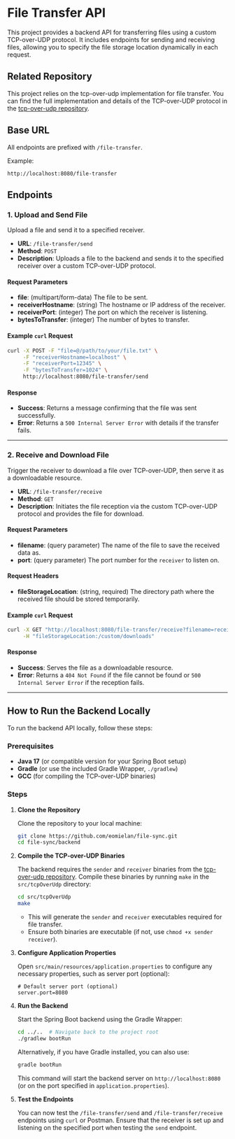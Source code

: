# File Transfer API

This project provides a backend API for transferring files using a custom TCP-over-UDP protocol. It includes endpoints for sending and receiving files, allowing you to specify the file storage location dynamically in each request.

## Related Repository
This project relies on the tcp-over-udp implementation for file transfer. You can find the full implementation and details of the TCP-over-UDP protocol in the [tcp-over-udp repository](https://github.com/eomielan/tcp-over-udp).

## Base URL

All endpoints are prefixed with `/file-transfer`.

Example:
```
http://localhost:8080/file-transfer
```

## Endpoints

### 1. Upload and Send File
Upload a file and send it to a specified receiver.

- **URL**: `/file-transfer/send`
- **Method**: `POST`
- **Description**: Uploads a file to the backend and sends it to the specified receiver over a custom TCP-over-UDP protocol.

#### Request Parameters
- **file**: (multipart/form-data) The file to be sent.
- **receiverHostname**: (string) The hostname or IP address of the receiver.
- **receiverPort**: (integer) The port on which the receiver is listening.
- **bytesToTransfer**: (integer) The number of bytes to transfer.

#### Example `curl` Request
```bash
curl -X POST -F "file=@/path/to/your/file.txt" \
     -F "receiverHostname=localhost" \
     -F "receiverPort=12345" \
     -F "bytesToTransfer=1024" \
     http://localhost:8080/file-transfer/send
```

#### Response
- **Success**: Returns a message confirming that the file was sent successfully.
- **Error**: Returns a `500 Internal Server Error` with details if the transfer fails.

---

### 2. Receive and Download File
Trigger the receiver to download a file over TCP-over-UDP, then serve it as a downloadable resource.

- **URL**: `/file-transfer/receive`
- **Method**: `GET`
- **Description**: Initiates the file reception via the custom TCP-over-UDP protocol and provides the file for download.

#### Request Parameters
- **filename**: (query parameter) The name of the file to save the received data as.
- **port**: (query parameter) The port number for the `receiver` to listen on.

#### Request Headers
- **fileStorageLocation**: (string, required) The directory path where the received file should be stored temporarily.

#### Example `curl` Request
```bash
curl -X GET "http://localhost:8080/file-transfer/receive?filename=received_file.txt&port=12345" \
     -H "fileStorageLocation:/custom/downloads"
```

#### Response
- **Success**: Serves the file as a downloadable resource.
- **Error**: Returns a `404 Not Found` if the file cannot be found or `500 Internal Server Error` if the reception fails.

---

## How to Run the Backend Locally

To run the backend API locally, follow these steps:

### Prerequisites

- **Java 17** (or compatible version for your Spring Boot setup)
- **Gradle** (or use the included Gradle Wrapper, `./gradlew`)
- **GCC** (for compiling the TCP-over-UDP binaries)

### Steps

1. **Clone the Repository**

   Clone the repository to your local machine:
   ```bash
   git clone https://github.com/eomielan/file-sync.git
   cd file-sync/backend
   ```

2. **Compile the TCP-over-UDP Binaries**

   The backend requires the `sender` and `receiver` binaries from the [tcp-over-udp repository](https://github.com/eomielan/tcp-over-udp). Compile these binaries by running `make` in the `src/tcpOverUdp` directory:

   ```bash
   cd src/tcpOverUdp
   make
   ```

    - This will generate the `sender` and `receiver` executables required for file transfer.
    - Ensure both binaries are executable (if not, use `chmod +x sender receiver`).

3. **Configure Application Properties**

   Open `src/main/resources/application.properties` to configure any necessary properties, such as server port (optional):

   ```properties
   # Default server port (optional)
   server.port=8080
   ```

4. **Run the Backend**

   Start the Spring Boot backend using the Gradle Wrapper:

   ```bash
   cd ../..  # Navigate back to the project root
   ./gradlew bootRun
   ```

   Alternatively, if you have Gradle installed, you can also use:

   ```bash
   gradle bootRun
   ```

   This command will start the backend server on `http://localhost:8080` (or on the port specified in `application.properties`).

5. **Test the Endpoints**

   You can now test the `/file-transfer/send` and `/file-transfer/receive` endpoints using `curl` or Postman. Ensure that the receiver is set up and listening on the specified port when testing the `send` endpoint.
